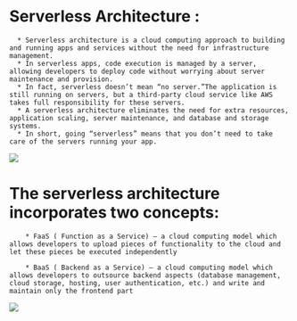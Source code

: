 # Serverless Architecture :
     
      * Serverless architecture is a cloud computing approach to building and running apps and services without the need for infrastructure management. 
      * In serverless apps, code execution is managed by a server, allowing developers to deploy code without worrying about server maintenance and provision. 
      * In fact, serverless doesn’t mean “no server.”The application is still running on servers, but a third-party cloud service like AWS takes full responsibility for these servers.
      * A serverless architecture eliminates the need for extra resources, application scaling, server maintenance, and database and storage systems.
      * In short, going “serverless” means that you don’t need to take care of the servers running your app.

<img src = "https://tsh.io/wp-content/uploads/2019/10/serverless-nodejs-case-study-1.png">

#  The serverless architecture incorporates two concepts:

        * FaaS ( Function as a Service) – a cloud computing model which allows developers to upload pieces of functionality to the cloud and let these pieces be executed independently

        * BaaS ( Backend as a Service) – a cloud computing model which allows developers to outsource backend aspects (database management, cloud storage, hosting, user authentication, etc.) and write and maintain only the frontend part

 <img src = "https://rubygarage.s3.amazonaws.com/uploads/article_image/file/2553/%D0%9C%D0%BE%D0%BD%D1%82%D0%B0%D0%B6%D0%BD%D0%B0%D1%8F_%D0%BE%D0%B1%D0%BB%D0%B0%D1%81%D1%82%D1%8C_48_%D0%BA%D0%BE%D0%BF%D0%B8%D1%8F_4.png">